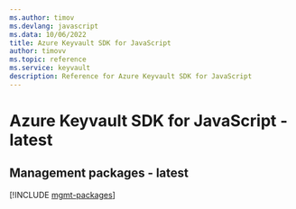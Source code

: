 ```yaml
---
ms.author: timov
ms.devlang: javascript
ms.data: 10/06/2022
title: Azure Keyvault SDK for JavaScript
author: timovv
ms.topic: reference
ms.service: keyvault
description: Reference for Azure Keyvault SDK for JavaScript
---
```

# Azure Keyvault SDK for JavaScript - latest

## Management packages - latest
[!INCLUDE [mgmt-packages](keyvault-mgmt-index.md)]
